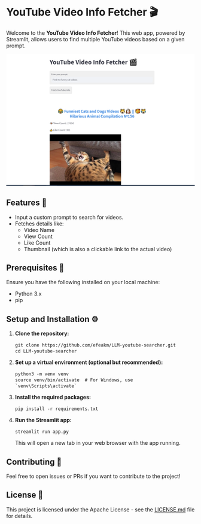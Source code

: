 # YouTube Video Info Fetcher 🎬

Welcome to the **YouTube Video Info Fetcher**! This web app, powered by Streamlit, allows users to find multiple YouTube videos based on a given prompt.

![Demo Screenshot](Screenshot_1.png) 

## Features 🌟

- Input a custom prompt to search for videos.
- Fetches details like:
  - Video Name
  - View Count
  - Like Count
  - Thumbnail (which is also a clickable link to the actual video)
  
## Prerequisites 📝

Ensure you have the following installed on your local machine:

- Python 3.x
- pip

## Setup and Installation ⚙️

1. **Clone the repository:**

   ```
   git clone https://github.com/efeakm/LLM-youtube-searcher.git
   cd LLM-youtube-searcher
   ```

2. **Set up a virtual environment (optional but recommended):**

   ```
   python3 -m venv venv
   source venv/bin/activate  # For Windows, use `venv\Scripts\activate`
   ```

3. **Install the required packages:**

   ```
   pip install -r requirements.txt
   ```

4. **Run the Streamlit app:**

   ```
   streamlit run app.py
   ```

   This will open a new tab in your web browser with the app running.

## Contributing 🤝

Feel free to open issues or PRs if you want to contribute to the project! 

## License 📄

This project is licensed under the Apache License - see the [LICENSE.md](LICENSE.md) file for details.